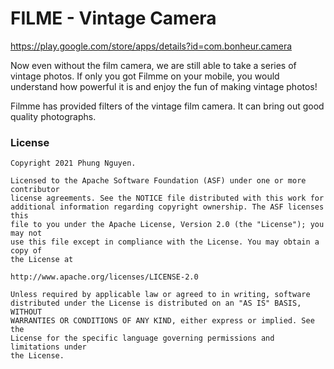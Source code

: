 # FILME - Vintage Camera

https://play.google.com/store/apps/details?id=com.bonheur.camera

Now even without the film camera, we are still able to take a series of vintage photos. If only you got Filmme on your mobile, you would understand how powerful it is and enjoy the fun of making vintage photos!

Filmme has provided filters of the vintage film camera. It can bring out good quality photographs.

### License


```
Copyright 2021 Phung Nguyen.

Licensed to the Apache Software Foundation (ASF) under one or more contributor
license agreements. See the NOTICE file distributed with this work for
additional information regarding copyright ownership. The ASF licenses this
file to you under the Apache License, Version 2.0 (the "License"); you may not
use this file except in compliance with the License. You may obtain a copy of
the License at

http://www.apache.org/licenses/LICENSE-2.0

Unless required by applicable law or agreed to in writing, software
distributed under the License is distributed on an "AS IS" BASIS, WITHOUT
WARRANTIES OR CONDITIONS OF ANY KIND, either express or implied. See the
License for the specific language governing permissions and limitations under
the License.
```
